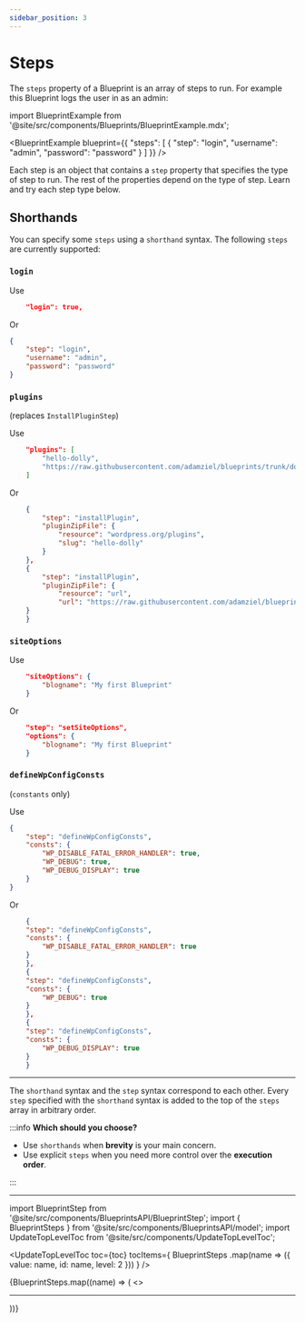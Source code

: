 ```yaml
---
sidebar_position: 3
---
```


# Steps

The `steps` property of a Blueprint is an array of steps to run. For example this Blueprint logs the user in as an admin:

import BlueprintExample from '@site/src/components/Blueprints/BlueprintExample.mdx';

<BlueprintExample blueprint={{
	"steps": [
		{
			"step": "login",
			"username": "admin",
			"password": "password"
		}
	]
}} />

Each step is an object that contains a `step` property that specifies the type of step to run. The rest of the properties depend on the type of step. Learn and try each step type below.

## Shorthands

You can specify some `steps` using a `shorthand` syntax. The following `steps` are currently supported:

### `login`

Use

```json
	"login": true,
```

Or

```json
{
	"step": "login",
	"username": "admin",
	"password": "password"
}
```

### `plugins`

(replaces `InstallPluginStep`)

Use

```json
	"plugins": [
		"hello-dolly",
		"https://raw.githubusercontent.com/adamziel/blueprints/trunk/docs/assets/hello-from-the-dashboard.zip"
	]
```

Or

```json
	{
		"step": "installPlugin",
		"pluginZipFile": {
			"resource": "wordpress.org/plugins",
			"slug": "hello-dolly"
		}
	},
	{
		"step": "installPlugin",
 		"pluginZipFile": {
			"resource": "url",
			"url": "https://raw.githubusercontent.com/adamziel/blueprints/trunk/docs/assets/hello-from-the-dashboard.zip"
    }
	}
```

### `siteOptions`

Use

```json
	"siteOptions": {
		"blogname": "My first Blueprint"
	}
```

Or

```json
	"step": "setSiteOptions",
	"options": {
		"blogname": "My first Blueprint"
	}
```

### `defineWpConfigConsts`

(`constants` only)

Use

```json
{
	"step": "defineWpConfigConsts",
	"consts": {
		"WP_DISABLE_FATAL_ERROR_HANDLER": true,
		"WP_DEBUG": true,
		"WP_DEBUG_DISPLAY": true
	}
}
```

Or

```json
	{
  	"step": "defineWpConfigConsts",
  	"consts": {
  		"WP_DISABLE_FATAL_ERROR_HANDLER": true
  	}
	},
	{
  	"step": "defineWpConfigConsts",
  	"consts": {
    	"WP_DEBUG": true
  	}
	},
	{
  	"step": "defineWpConfigConsts",
  	"consts": {
    	"WP_DEBUG_DISPLAY": true
  	}
	}
```

---

The `shorthand` syntax and the `step` syntax correspond to each other. Every `step` specified with the `shorthand` syntax is added to the top of the `steps` array in arbitrary order.

:::info **Which should you choose?**

-   Use `shorthands` when **brevity** is your main concern.
-   Use explicit `steps` when you need more control over the **execution order**.

:::

---

import BlueprintStep from '@site/src/components/BlueprintsAPI/BlueprintStep';
import { BlueprintSteps } from '@site/src/components/BlueprintsAPI/model';
import UpdateTopLevelToc from '@site/src/components/UpdateTopLevelToc';

<UpdateTopLevelToc
toc={toc}
tocItems={
BlueprintSteps
.map(name => ({
value: name,
id: name,
level: 2
}))
} />

<span>
	{BlueprintSteps.map((name) => (
		<>
			<BlueprintStep name={name} key={name} />
			<hr/>
		</>
	))}
</span>
